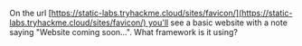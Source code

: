 
On the url [https://static-labs.tryhackme.cloud/sites/favicon/](https://static-labs.tryhackme.cloud/sites/favicon/) you'll see a basic website with a note saying "Website coming soon...". What framework is it using?